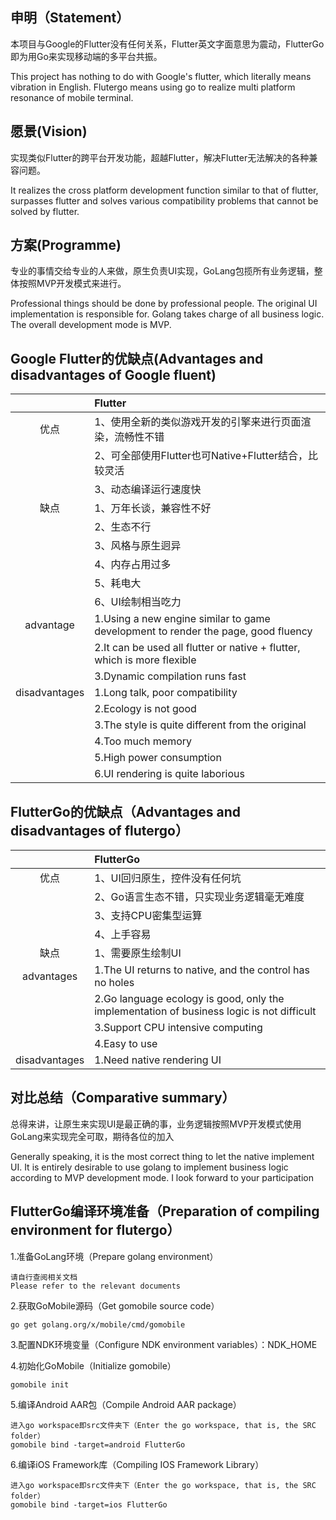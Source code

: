 ## 申明（Statement）
本项目与Google的Flutter没有任何关系，Flutter英文字面意思为震动，FlutterGo即为用Go来实现移动端的多平台共振。

This project has nothing to do with Google's flutter, which literally means vibration in English. Flutergo means using go to realize multi platform resonance of mobile terminal.
## 愿景(Vision)
实现类似Flutter的跨平台开发功能，超越Flutter，解决Flutter无法解决的各种兼容问题。

It realizes the cross platform development function similar to that of flutter, surpasses flutter and solves various compatibility problems that cannot be solved by flutter.
## 方案(Programme)
专业的事情交给专业的人来做，原生负责UI实现，GoLang包揽所有业务逻辑，整体按照MVP开发模式来进行。

Professional things should be done by professional people. The original UI implementation is responsible for. Golang takes charge of all business logic. The overall development mode is MVP.
## Google Flutter的优缺点(Advantages and disadvantages of Google fluent)
|        | Flutter |
| :----: |  :---- |
| 优点 | 1、使用全新的类似游戏开发的引擎来进行页面渲染，流畅性不错 |
|  | 2、可全部使用Flutter也可Native+Flutter结合，比较灵活 |
|  | 3、动态编译运行速度快 |
| 缺点 | 1、万年长谈，兼容性不好 |
|  | 2、生态不行 |
|  | 3、风格与原生迥异 |
|  | 4、内存占用过多 |
|  | 5、耗电大 |
|  | 6、UI绘制相当吃力 |
| advantage | 1.Using a new engine similar to game development to render the page, good fluency |
|  | 2.It can be used all flutter or native + flutter, which is more flexible |
|  | 3.Dynamic compilation runs fast |
| disadvantages | 1.Long talk, poor compatibility |
|  | 2.Ecology is not good |
|  | 3.The style is quite different from the original |
|  | 4.Too much memory |
|  | 5.High power consumption |
|  | 6.UI rendering is quite laborious |
## FlutterGo的优缺点（Advantages and disadvantages of flutergo）
|        | FlutterGo |
| :----: |  :---- |
| 优点 | 1、UI回归原生，控件没有任何坑 |
|  | 2、Go语言生态不错，只实现业务逻辑毫无难度 |
|  | 3、支持CPU密集型运算 |
|  | 4、上手容易 |
| 缺点 | 1、需要原生绘制UI |
| advantages | 1.The UI returns to native, and the control has no holes |
|  | 2.Go language ecology is good, only the implementation of business logic is not difficult |
|  | 3.Support CPU intensive computing |
|  | 4.Easy to use |
| disadvantages | 1.Need native rendering UI |
## 对比总结（Comparative summary）
总得来讲，让原生来实现UI是最正确的事，业务逻辑按照MVP开发模式使用GoLang来实现完全可取，期待各位的加入

Generally speaking, it is the most correct thing to let the native implement UI. It is entirely desirable to use golang to implement business logic according to MVP development mode. I look forward to your participation
## FlutterGo编译环境准备（Preparation of compiling environment for flutergo）
  1.准备GoLang环境（Prepare golang environment）
  
    请自行查阅相关文档
    Please refer to the relevant documents
    
  2.获取GoMobile源码（Get gomobile source code）
  
    go get golang.org/x/mobile/cmd/gomobile
    
  3.配置NDK环境变量（Configure NDK environment variables）：NDK_HOME
  
  4.初始化GoMobile（Initialize gomobile）
    
    gomobile init
    
  5.编译Android AAR包（Compile Android AAR package）
    
    进入go workspace即src文件夹下（Enter the go workspace, that is, the SRC folder）
    gomobile bind -target=android FlutterGo
    
  6.编译iOS Framework库（Compiling IOS Framework Library）
  
    进入go workspace即src文件夹下（Enter the go workspace, that is, the SRC folder）
    gomobile bind -target=ios FlutterGo

